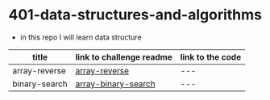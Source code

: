 # 401-data-structures-and-algorithms


- in this repo I will learn data structure 

title | link to challenge readme | link to the code
------| -------------------------| ----------------
array-reverse | [array-reverse](challenges/array-reverse/README.md) | ---
binary-search | [array-binary-search](challenges/array-binary-search/README.md) | ---